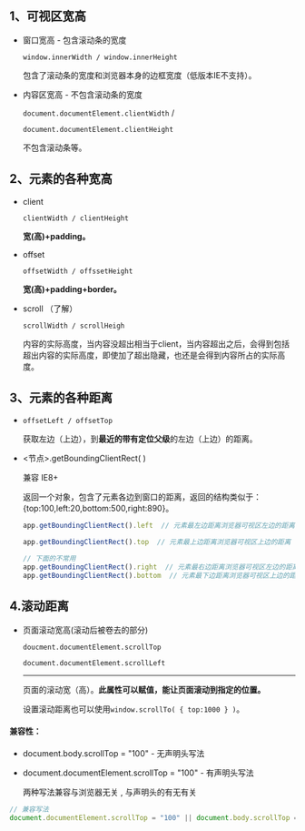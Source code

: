 ## 1、可视区宽高

- 窗口宽高 - 包含滚动条的宽度

  `window.innerWidth / window.innerHeight`

  包含了滚动条的宽度和浏览器本身的边框宽度（低版本IE不支持）。

- 内容区宽高 - 不包含滚动条的宽度

  `document.documentElement.clientWidth`  /

  `document.documentElement.clientHeight`

  不包含滚动条等。

## 2、元素的各种宽高

- client

  `clientWidth / clientHeight`

  **宽(高)+padding。**

- offset

  `offsetWidth / offssetHeight`

  **宽(高)+padding+border。**

- scroll  （了解）

  `scrollWidth / scrollHeigh`

  内容的实际高度，当内容没超出相当于client，当内容超出之后，会得到包括超出内容的实际高度，即使加了超出隐藏，也还是会得到内容所占的实际高度。

## 3、元素的各种距离

- `offsetLeft / offsetTop`

  获取左边（上边），到**最近的带有定位父级**的左边（上边）的距离。

- <节点>.getBoundingClientRect( )

  兼容 IE8+

  返回一个对象，包含了元素各边到窗口的距离，返回的结构类似于：{top:100,left:20,bottom:500,right:890}。

  ```js
  app.getBoundingClientRect().left  // 元素最左边距离浏览器可视区左边的距离
  
  app.getBoundingClientRect().top  // 元素最上边距离浏览器可视区上边的距离
  
  // 下面的不常用
  app.getBoundingClientRect().right  // 元素最右边距离浏览器可视区左边的距离
  app.getBoundingClientRect().bottom  // 元素最下边距离浏览器可视区上边的距离
  ```

  

## 4.滚动距离

- 页面滚动宽高(滚动后被卷去的部分)

  `doucment.documentElement.scrollTop`

  `document.documentElement.scrollLeft`

  ****

  页面的滚动宽（高）。**此属性可以赋值，能让页面滚动到指定的位置。**

  设置滚动距离也可以使用`window.scrollTo( { top:1000 } )`。

#### 兼容性：

- document.body.scrollTop = "100"     -     无声明头写法
- document.documentElement.scrollTop = "100"     -    有声明头写法

  两种写法兼容与浏览器无关 , 与<!DOCTYPE >声明头的有无有关   

```js
// 兼容写法
document.documentElement.scrollTop = "100" || document.body.scrollTop = "100"
```


